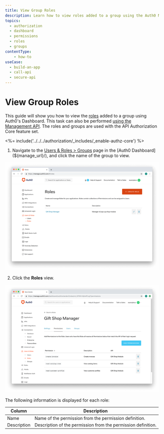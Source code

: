 ```yaml
---
title: View Group Roles
description: Learn how to view roles added to a group using the Auth0 Management Dashboard. For use with Auth0's API Authorization Core feature set.
topics:
  - authorization
  - dashboard
  - permissions
  - roles
  - groups
contentType: 
    - how-to
useCase:
  - build-an-app
  - call-api
  - secure-api
---
```

# View Group Roles

This guide will show you how to view the [roles](/authorization/concepts/rbac) added to a group using Auth0's Dashboard. This task can also be performed [using the Management API](/api/management/guides/groups/view-group-roles). The roles and groups are used with the API Authorization Core feature set.

<%= include('../../../authorization/_includes/_enable-authz-core') %>

1. Navigate to the [Users & Roles > Groups](${manage_url}/#/groups) page in the [Auth0 Dashboard](${manage_url}/), and click the name of the group to view.

![Select Group](/media/articles/authorization/role-list.png)

2. Click the **Roles** view.

![View Roles](/media/articles/authorization/role-def-permissions.png)

The following information is displayed for each role:

| **Column** | **Description** |
|----------------|-----------------|
| Name | Name of the permission from the permission definition. |
| Description | Description of the permission from the permission definition. |